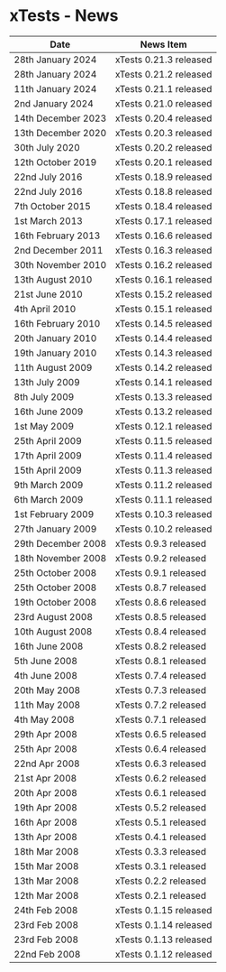 # xTests - News

| Date                  | News Item                   |
| --------------------- | --------------------------- |
| 28th January 2024     |   xTests 0.21.3 released    |
| 28th January 2024     |   xTests 0.21.2 released    |
| 11th January 2024     |   xTests 0.21.1 released    |
| 2nd January 2024      |   xTests 0.21.0 released    |
| 14th December 2023    |   xTests 0.20.4 released    |
| 13th December 2020    |   xTests 0.20.3 released    |
| 30th July 2020        |   xTests 0.20.2 released    |
| 12th October 2019     |   xTests 0.20.1 released    |
| 22nd July 2016        |   xTests 0.18.9 released    |
| 22nd July 2016        |   xTests 0.18.8 released    |
| 7th October 2015      |   xTests 0.18.4 released    |
| 1st March 2013        |   xTests 0.17.1 released    |
| 16th February 2013    |   xTests 0.16.6 released    |
| 2nd December 2011     |   xTests 0.16.3 released    |
| 30th November 2010    |   xTests 0.16.2 released    |
| 13th August 2010      |   xTests 0.16.1 released    |
| 21st June 2010        |   xTests 0.15.2 released    |
| 4th April 2010        |   xTests 0.15.1 released    |
| 16th February 2010    |   xTests 0.14.5 released    |
| 20th January 2010     |   xTests 0.14.4 released    |
| 19th January 2010     |   xTests 0.14.3 released    |
| 11th August 2009      |   xTests 0.14.2 released    |
| 13th July 2009        |   xTests 0.14.1 released    |
| 8th July 2009         |   xTests 0.13.3 released    |
| 16th June 2009        |   xTests 0.13.2 released    |
| 1st May 2009          |   xTests 0.12.1 released    |
| 25th April 2009       |   xTests 0.11.5 released    |
| 17th April 2009       |   xTests 0.11.4 released    |
| 15th April 2009       |   xTests 0.11.3 released    |
| 9th March 2009        |   xTests 0.11.2 released    |
| 6th March 2009        |   xTests 0.11.1 released    |
| 1st February 2009     |   xTests 0.10.3 released    |
| 27th January 2009     |   xTests 0.10.2 released    |
| 29th December 2008    |   xTests 0.9.3 released     |
| 18th November 2008    |   xTests 0.9.2 released     |
| 25th October 2008     |   xTests 0.9.1 released     |
| 25th October 2008     |   xTests 0.8.7 released     |
| 19th October 2008     |   xTests 0.8.6 released     |
| 23rd August 2008      |   xTests 0.8.5 released     |
| 10th August 2008      |   xTests 0.8.4 released     |
| 16th June 2008        |   xTests 0.8.2 released     |
| 5th June 2008         |   xTests 0.8.1 released     |
| 4th June 2008         |   xTests 0.7.4 released     |
| 20th May 2008         |   xTests 0.7.3 released     |
| 11th May 2008         |   xTests 0.7.2 released     |
| 4th May 2008          |   xTests 0.7.1 released     |
| 29th Apr 2008         |   xTests 0.6.5 released     |
| 25th Apr 2008         |   xTests 0.6.4 released     |
| 22nd Apr 2008         |   xTests 0.6.3 released     |
| 21st Apr 2008         |   xTests 0.6.2 released     |
| 20th Apr 2008         |   xTests 0.6.1 released     |
| 19th Apr 2008         |   xTests 0.5.2 released     |
| 16th Apr 2008         |   xTests 0.5.1 released     |
| 13th Apr 2008         |   xTests 0.4.1 released     |
| 18th Mar 2008         |   xTests 0.3.3 released     |
| 15th Mar 2008         |   xTests 0.3.1 released     |
| 13th Mar 2008         |   xTests 0.2.2 released     |
| 12th Mar 2008         |   xTests 0.2.1 released     |
| 24th Feb 2008         |   xTests 0.1.15 released    |
| 23rd Feb 2008         |   xTests 0.1.14 released    |
| 23rd Feb 2008         |   xTests 0.1.13 released    |
| 22nd Feb 2008         |   xTests 0.1.12 released    |


<!-- ########################### end of file ########################### -->

